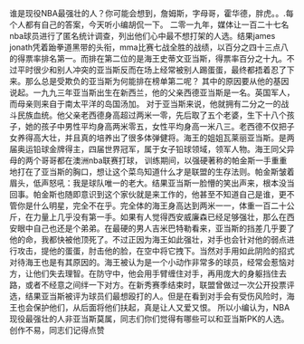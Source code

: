 谁是现役NBA最强壮的人？你可能会想到，詹姆斯，字母哥，霍华德，胖虎。。.每个人都有自己的答案，今天听小编胡侃一下。
二零一九年，媒体让一百二十七名nba球员进行了匿名统计调查，列出他们心中最不想打架的人选。结果james jonath凭着跆拳道黑带的头衔，mma比赛七战全胜的战绩，以百分之四十三点八的得票率排名第一。而排在第二位的是海王史蒂文亚当斯，得票率百分之十九。不过平时很少和别人冲突的亚当斯反而在场上经常被别人踢蛋蛋，最终都捂着忍了下来。那么总是受欺负的亚当斯为何能排在榜单第二呢？
其中的原因要从他的基因说起。一九九三年亚当斯出生在新西兰，他的父亲西德亚当斯是一名。英国军人，而母亲则来自于南太平洋的岛国汤加。
对于亚当斯来说，他就拥有二分之一的战斗民族血统。他父亲老西德身高超过两米一零，先后取了五个老婆，生下十八个孩子，她的孩子中男性平均身高两米零五，女性平均身高一米八三。老西德不仅把子女养得高大壮，并且真的培养出了很多体弹健将。海王的姐姐瓦莱丽亚当斯。是两届奥运铅球金牌得主，四届世界冠军，属于女子铅球领域，领军人物。海王同父异母的两个哥哥都在澳洲nba联赛打球，
训练期间，以强硬著称的帕金斯一手重重地打在了亚当斯的胸口，想让这个菜鸟知道什么才是联盟的生存法则。帕金斯皱着眉头，低声怒吼：我是球队唯一的老大。结果亚当斯一脸懵的笑出声来，根本没当回事。帕金斯也随即意识到这个家伙就是来工作的，他甚至不知道自己是谁，更不管你是什么明星，完全不在乎。完全体的海王身高达到两米一一，体重一百二十公斤，在力量上几乎没有第一手。如果有人觉得西安威廉森已经足够强壮，那么在西安眼中自己也还是个弟弟。在最硬的男人吉米巴特勒看来，亚当斯的挡差几乎要了他的命，我都快被他顶死了。不过正因为海王如此强壮，对手也会针对他的弱点进行攻击，提他的蛋蛋，肘击他的脸，在空中将它拽下。当然对手用如此阴险的招式对待海王也是有其原因的。海王被认为是一个小动作非常多的球员，经常会惹恼对方，让他们失去理智。在防守中，他会用手臂缠住对手，再用庞大的身躯挡住去路，或者不经意之间绊一下对方。在新秀赛季结束时，联盟曾做过一次公开投票评选，结果亚当斯被评为球员们最想殴打的人。但是在看到对手会有受伤风险时，海王也会保护他们，从后面将他们扶起，真是让人又爱又恨。
所以小编认为，NBA现役最强壮的人非亚当斯莫属，同志们你们觉得有哪些可以和亚当斯PK的人选。
创作不易，同志们记得点赞